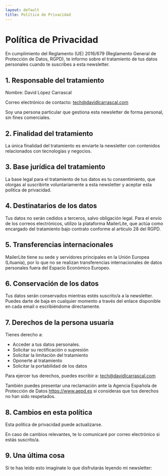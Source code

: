 ```yaml
---
layout: default
title: Política de Privacidad
---
```


# Política de Privacidad

En cumplimiento del Reglamento (UE) 2016/679 (Reglamento General de Protección de Datos, RGPD), te informo sobre el tratamiento de tus datos personales cuando te suscribes a esta newsletter.

## 1. Responsable del tratamiento

Nombre: David López Carrascal

Correo electrónico de contacto: <tech@davidlcarrascal.com>

Soy una persona particular que gestiona esta newsletter de forma personal, sin fines comerciales.

## 2. Finalidad del tratamiento

La única finalidad del tratamiento es enviarte la newsletter con contenidos relacionados con tecnologías y negocios.

## 3. Base jurídica del tratamiento

La base legal para el tratamiento de tus datos es tu consentimiento, que otorgas al suscribirte voluntariamente a esta newsletter y aceptar esta política de privacidad.

## 4. Destinatarios de los datos

Tus datos no serán cedidos a terceros, salvo obligación legal.
Para el envío de los correos electrónicos, utilizo la plataforma MailerLite, que actúa como encargado del tratamiento bajo contrato conforme al artículo 28 del RGPD.

## 5. Transferencias internacionales

MailerLite tiene su sede y servidores principales en la Unión Europea (Lituania), por lo que no se realizan transferencias internacionales de datos personales fuera del Espacio Económico Europeo.

## 6. Conservación de los datos

Tus datos serán conservados mientras estés suscrito/a a la newsletter.
 Puedes darte de baja en cualquier momento a través del enlace disponible en cada email o escribiéndome directamente.

## 7. Derechos de la persona usuaria

Tienes derecho a:

- Acceder a tus datos personales.
- Solicitar su rectificación o supresión
- Solicitar la limitación del tratamiento
- Oponerte al tratamiento
- Solicitar la portabilidad de los datos
  
Para ejercer tus derechos, puedes escribir a: <tech@davidlcarrascal.com>

También puedes presentar una reclamación ante la Agencia Española de Protección de Datos <https://www.aepd.es> si consideras que tus derechos no han sido respetados.

## 8. Cambios en esta política

Esta política de privacidad puede actualizarse.

En caso de cambios relevantes, te lo comunicaré por correo electrónico si estás suscrito/a.

## 9. Una última cosa

Si te has leído esto imagínate lo que disfrutarás leyendo mi newsletter:

<br>

<div class="ml-embedded" data-form="xNPiFh"></div>

<br>
<br>
